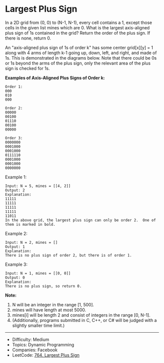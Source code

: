 # Largest Plus Sign

In a 2D grid from (0, 0) to (N-1, N-1), every cell contains a 1, except those cells in the given list mines which are 0. What is the largest axis-aligned plus sign of 1s contained in the grid? Return the order of the plus sign. If there is none, return 0.

An "axis-aligned plus sign of 1s of order k" has some center grid[x][y] = 1 along with 4 arms of length k-1 going up, down, left, and right, and made of 1s. This is demonstrated in the diagrams below. Note that there could be 0s or 1s beyond the arms of the plus sign, only the relevant area of the plus sign is checked for 1s.

**Examples of Axis-Aligned Plus Signs of Order k:**
```
Order 1:
000
010
000

Order 2:
00000
00100
01110
00100
00000

Order 3:
0000000
0001000
0001000
0111110
0001000
0001000
0000000
```
Example 1:
```
Input: N = 5, mines = [[4, 2]]
Output: 2
Explanation:
11111
11111
11111
11111
11011
In the above grid, the largest plus sign can only be order 2.  One of them is marked in bold.
```
Example 2:
```
Input: N = 2, mines = []
Output: 1
Explanation:
There is no plus sign of order 2, but there is of order 1.
```
Example 3:
```
Input: N = 1, mines = [[0, 0]]
Output: 0
Explanation:
There is no plus sign, so return 0.
```
**Note:**
1. N will be an integer in the range [1, 500].
2. mines will have length at most 5000.
3. mines[i] will be length 2 and consist of integers in the range [0, N-1].
4. (Additionally, programs submitted in C, C++, or C# will be judged with a slightly smaller time limit.)

---

* Difficulty: Medium
* Topics: Dynamic Programming
* Companies: Facebook
* LeetCode: [764. Largest Plus Sign](https://leetcode.com/problems/largest-plus-sign/description/)
